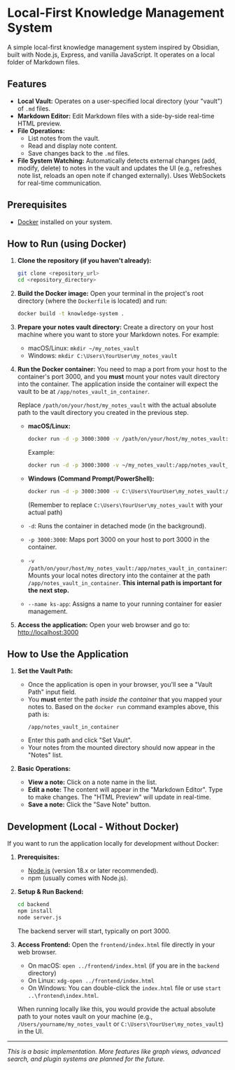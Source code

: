 # Local-First Knowledge Management System

A simple local-first knowledge management system inspired by Obsidian, built with Node.js, Express, and vanilla JavaScript. It operates on a local folder of Markdown files.

## Features

*   **Local Vault:** Operates on a user-specified local directory (your "vault") of `.md` files.
*   **Markdown Editor:** Edit Markdown files with a side-by-side real-time HTML preview.
*   **File Operations:**
    *   List notes from the vault.
    *   Read and display note content.
    *   Save changes back to the `.md` files.
*   **File System Watching:** Automatically detects external changes (add, modify, delete) to notes in the vault and updates the UI (e.g., refreshes note list, reloads an open note if changed externally). Uses WebSockets for real-time communication.

## Prerequisites

*   [Docker](https://www.docker.com/get-started) installed on your system.

## How to Run (using Docker)

1.  **Clone the repository (if you haven't already):**
    ```bash
    git clone <repository_url>
    cd <repository_directory>
    ```

2.  **Build the Docker image:**
    Open your terminal in the project's root directory (where the `Dockerfile` is located) and run:
    ```bash
    docker build -t knowledge-system .
    ```

3.  **Prepare your notes vault directory:**
    Create a directory on your host machine where you want to store your Markdown notes. For example:
    *   macOS/Linux: `mkdir ~/my_notes_vault`
    *   Windows: `mkdir C:\Users\YourUser\my_notes_vault`

4.  **Run the Docker container:**
    You need to map a port from your host to the container's port 3000, and you **must** mount your notes vault directory into the container. The application inside the container will expect the vault to be at `/app/notes_vault_in_container`.

    Replace `/path/on/your/host/my_notes_vault` with the actual absolute path to the vault directory you created in the previous step.

    *   **macOS/Linux:**
        ```bash
        docker run -d -p 3000:3000 -v /path/on/your/host/my_notes_vault:/app/notes_vault_in_container --name ks-app knowledge-system
        ```
        Example:
        ```bash
        docker run -d -p 3000:3000 -v ~/my_notes_vault:/app/notes_vault_in_container --name ks-app knowledge-system
        ```

    *   **Windows (Command Prompt/PowerShell):**
        ```bash
        docker run -d -p 3000:3000 -v C:\Users\YourUser\my_notes_vault:/app/notes_vault_in_container --name ks-app knowledge-system
        ```
        (Remember to replace `C:\Users\YourUser\my_notes_vault` with your actual path)

    *   `-d`: Runs the container in detached mode (in the background).
    *   `-p 3000:3000`: Maps port 3000 on your host to port 3000 in the container.
    *   `-v /path/on/your/host/my_notes_vault:/app/notes_vault_in_container`: Mounts your local notes directory into the container at the path `/app/notes_vault_in_container`. **This internal path is important for the next step.**
    *   `--name ks-app`: Assigns a name to your running container for easier management.

5.  **Access the application:**
    Open your web browser and go to:
    [http://localhost:3000](http://localhost:3000)

## How to Use the Application

1.  **Set the Vault Path:**
    *   Once the application is open in your browser, you'll see a "Vault Path" input field.
    *   You **must** enter the path *inside the container* that you mapped your notes to. Based on the `docker run` command examples above, this path is:
        ```
        /app/notes_vault_in_container
        ```
    *   Enter this path and click "Set Vault".
    *   Your notes from the mounted directory should now appear in the "Notes" list.

2.  **Basic Operations:**
    *   **View a note:** Click on a note name in the list.
    *   **Edit a note:** The content will appear in the "Markdown Editor". Type to make changes. The "HTML Preview" will update in real-time.
    *   **Save a note:** Click the "Save Note" button.

## Development (Local - Without Docker)

If you want to run the application locally for development without Docker:

1.  **Prerequisites:**
    *   [Node.js](https://nodejs.org/) (version 18.x or later recommended).
    *   npm (usually comes with Node.js).

2.  **Setup & Run Backend:**
    ```bash
    cd backend
    npm install
    node server.js
    ```
    The backend server will start, typically on port 3000.

3.  **Access Frontend:**
    Open the `frontend/index.html` file directly in your web browser.
    *   On macOS: `open ../frontend/index.html` (if you are in the `backend` directory)
    *   On Linux: `xdg-open ../frontend/index.html`
    *   On Windows: You can double-click the `index.html` file or use `start ..\frontend\index.html`.

    When running locally like this, you would provide the actual absolute path to your notes vault on your machine (e.g., `/Users/yourname/my_notes_vault` or `C:\Users\YourUser\my_notes_vault`) in the UI.

---

*This is a basic implementation. More features like graph views, advanced search, and plugin systems are planned for the future.*
